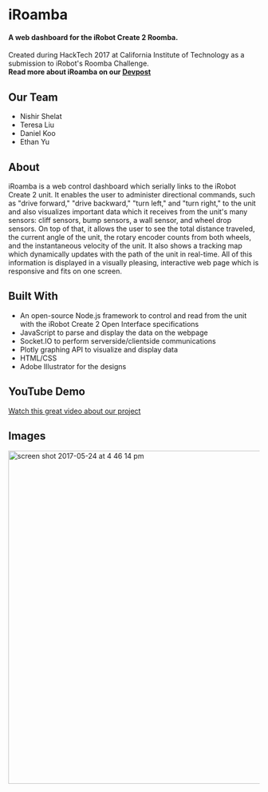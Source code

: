 # iRoamba
#### A web dashboard for the iRobot Create 2 Roomba.
Created during HackTech 2017 at California Institute of Technology as a submission to iRobot's Roomba Challenge.  
**Read more about iRoamba on our [Devpost](https://devpost.com/software/iroamba)**

## Our Team
- Nishir Shelat
- Teresa Liu
- Daniel Koo
- Ethan Yu

## About

iRoamba is a web control dashboard which serially links to the iRobot Create 2 unit. It enables the user to administer directional commands, such as "drive forward," "drive backward," "turn left," and "turn right," to the unit and also visualizes important data which it receives from the unit's many sensors: cliff sensors, bump sensors, a wall sensor, and wheel drop sensors. On top of that, it allows the user to see the total distance traveled, the current angle of the unit, the rotary encoder counts from both wheels, and the instantaneous velocity of the unit. It also shows a tracking map which dynamically updates with the path of the unit in real-time. All of this information is displayed in a visually pleasing, interactive web page which is responsive and fits on one screen.

## Built With

- An open-source Node.js framework to control and read from the unit with the iRobot Create 2 Open Interface specifications
- JavaScript to parse and display the data on the webpage
- Socket.IO to perform serverside/clientside communications
- Plotly graphing API to visualize and display data
- HTML/CSS
- Adobe Illustrator for the designs

## YouTube Demo
[Watch this great video about our project](https://www.youtube.com/watch?v=NeWSxk7NHXI)

## Images
<img width="667" alt="screen shot 2017-05-24 at 4 46 14 pm" src="https://cloud.githubusercontent.com/assets/22362476/26424836/9a79a9f0-40a0-11e7-94be-418cef8e8401.png">



